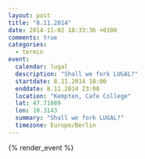 ```yaml
---
layout: post
title: "8.11.2014"
date: 2014-11-02 18:33:36 +0100
comments: true
categories: 
  - termin
event: 
  calendar: lugal
  description: "Shall we fork LUGAL?"
  startdate: 8.11.2014 18:00
  enddate: 8.11.2014 23:00
  location: "Kempten, Cafe College"
  lat: 47.71889
  lon: 10.3143
  summary: "Shall we fork LUGAL?"
  timezone: Europe/Berlin
---
```


{% render_event %}
